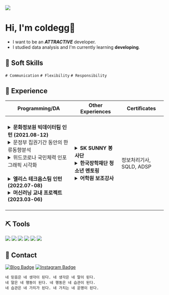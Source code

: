 
<img src="https://capsule-render.vercel.app/api?type=wave&color=FFFACD&height=100&section=header" />

# Hi, I'm coldegg🥚
- I want to be an ***ATTRACTIVE*** developer.
- I studied data analysis and I'm currently learning **developing**.


## 🧩 Soft Skills
`# Communication` `# Flexibility` `# Responsibility`



## 📌 Experience
| Programming/DA | Other Experiences | Certificates |
|------|------|------|
| <br><details><summary><b>문화정보원 빅데이터팀 인턴 (2021.08-12) </b> </summary><br>- [PK, NULL, 정합성 등 데이터 검수를 위한 Python 코드 개발](https://github.com/colde99/colde99/blob/0022159a196ee96c480cce7a8f5d5f12e280bf1a/%EB%8D%B0%EC%9D%B4%ED%84%B0%20%EA%B2%80%EC%88%98%20%EC%BD%94%EB%93%9C.md) </details> <details><summary>문정부 집권기간 동안의 한류동향분석 </summary> <img src="https://github.com/colde99/colde99/assets/164446778/baf49644-2d3b-40a5-b564-e4ab9c679543" width="500"> </details> <details><summary>위드코로나 국민체력 인포그래픽 시각화</summary> <img src="https://github.com/colde99/colde99/assets/164446778/290b5fd0-7c74-4ab4-aafa-43581befdea0" width=100> </details> <br><details><summary><b>엘리스 테크옵스팀 인턴 (2022.07-08) </b> </summary><br>- 엘리스 <삼성전자 신입사원 DX교육> Python 튜터 활동 <br><br>- [글로벌창업사관학교 이수학점 조회 페이지 개발](https://script.google.com/macros/s/AKfycbz7Xcv-rLw_Gi9D1HMhyldXFnDImmQOBQ9oG-Uz5xc/dev) <br><br> - [헬프센터 튜터 정산기](https://github.com/colde99/colde99/blob/1334dd1b89dcaa00ad7add94d8e1c7eb58114cab/%ED%97%AC%ED%94%84%EC%84%BC%ED%84%B0_%ED%8A%9C%ED%84%B0_%EC%A0%95%EC%82%B0.md) <br> </details> <details><summary> <b>머신러닝 교내 프로젝트 (2023.03-06) </b></summary><br>- <동대문구 전동킥보드 불법주차 및 최적 수거 루트를 제안하는 예측 모형> 교내 프로젝트 </details> <br>| <details><summary><b>SK SUNNY 봉사단</b> </summary><br>- 무인 키오스크 보편화에 따른 휠체어 장애인을 위한 '터치봉' 제작 프로젝트  </details>  <details><summary><b>한국장학재단 청소년 멘토링</b> </summary></details> <details><summary><b>어학원 보조강사</b> </summary></details>| 정보처리기사, SQLD, ADSP | 


## ⛏️ Tools
<img src="https://img.shields.io/badge/Python-3776AB?style=for-the-badge&logo=Python&logoColor=white"> <img src="https://img.shields.io/badge/R-276DC3?style=for-the-badge&logo=R&logoColor=white"> <img src="https://img.shields.io/badge/jupyter-F37626?style=for-the-badge&logo=jupyter&logoColor=white">
<img src="https://img.shields.io/badge/MySQL-4479A1?style=for-the-badge&logo=MySQL&logoColor=white">
<img src="https://img.shields.io/badge/googleappsscript-4285F4?style=for-the-badge&logo=googleappsscript&logoColor=white">
<img src="https://img.shields.io/badge/html5-E34F26?style=for-the-badge&logo=html5&logoColor=white">



## 🔎 Contact
[![Blog Badge](http://img.shields.io/badge/-Blog-brightgreen?style=flat-square&logo=FF5722&link=https://blog.naver.com/cold_egg)](https://blog.naver.com/cold_egg) [![Instagram Badge](https://img.shields.io/badge/-Instagram-dd2a7b?style=flat-square&logo=instagram&logoColor=white&link=https://www.instagram.com/cold_e99/)](https://www.instagram.com/cold_e99/) 



```
네 믿음은 네 생각이 된다. 네 생각은 네 말이 된다.
네 말은 네 행동이 된다. 네 행동은 네 습관이 된다.
네 습관은 네 가치가 된다. 네 가치는 네 운명이 된다.
```

